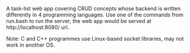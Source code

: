 A task-list web app covering CRUD concepts whose backend is written differently in 4 programming languages. Use one of the commands from run.bash to run the server, the web app would be served at http://localhost:8080/ url.

Note: C and C++ programmes use Linux-based socket libraries, may not work in another OS.
